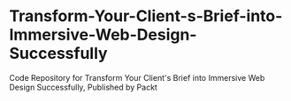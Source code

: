 # Transform-Your-Client-s-Brief-into-Immersive-Web-Design-Successfully
Code Repository for Transform Your Client's Brief into Immersive Web Design Successfully, Published by Packt
